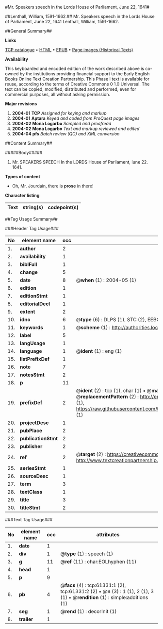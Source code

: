 #Mr. Speakers speech in the Lords House of Parliament, June 22, 1641#

##Lenthall, William, 1591-1662.##
Mr. Speakers speech in the Lords House of Parliament, June 22, 1641
Lenthall, William, 1591-1662.

##General Summary##

**Links**

[TCP catalogue](http://www.ota.ox.ac.uk/tcp/)  • 
[HTML](http://tei.it.ox.ac.uk/tcp/Texts-HTML/free/A47/A47694.html)  • 
[EPUB](http://tei.it.ox.ac.uk/tcp/Texts-EPUB/free/A47/A47694.epub) • 
[Page images (Historical Texts)](https://data.historicaltexts.jisc.ac.uk/view?pubId=eebo-12403731e&pageId=eebo-12403731e-61331-1)

**Availability**

This keyboarded and encoded edition of the
	       work described above is co-owned by the institutions
	       providing financial support to the Early English Books
	       Online Text Creation Partnership. This Phase I text is
	       available for reuse, according to the terms of Creative
	       Commons 0 1.0 Universal. The text can be copied,
	       modified, distributed and performed, even for
	       commercial purposes, all without asking permission.

**Major revisions**

1. __2004-01__ __TCP__ *Assigned for keying and markup*
1. __2004-01__ __Aptara__ *Keyed and coded from ProQuest page images*
1. __2004-02__ __Mona Logarbo__ *Sampled and proofread*
1. __2004-02__ __Mona Logarbo__ *Text and markup reviewed and edited*
1. __2004-04__ __pfs__ *Batch review (QC) and XML conversion*

##Content Summary##

#####Body#####

1. Mr. SPEAKERS SPEECH
In the LORDS House of Parliament,
Iune 22. 1641.

**Types of content**

  * Oh, Mr. Jourdain, there is **prose** in there!

**Character listing**


|Text|string(s)|codepoint(s)|
|---|---|---|

##Tag Usage Summary##

###Header Tag Usage###

|No|element name|occ|attributes|
|---|---|---|---|
|1.|__author__|2||
|2.|__availability__|1||
|3.|__biblFull__|1||
|4.|__change__|5||
|5.|__date__|8| @__when__ (1) : 2004-05 (1)|
|6.|__edition__|1||
|7.|__editionStmt__|1||
|8.|__editorialDecl__|1||
|9.|__extent__|2||
|10.|__idno__|6| @__type__ (6) : DLPS (1), STC (2), EEBO-CITATION (1), OCLC (1), VID (1)|
|11.|__keywords__|1| @__scheme__ (1) : http://authorities.loc.gov/ (1)|
|12.|__label__|5||
|13.|__langUsage__|1||
|14.|__language__|1| @__ident__ (1) : eng (1)|
|15.|__listPrefixDef__|1||
|16.|__note__|7||
|17.|__notesStmt__|2||
|18.|__p__|11||
|19.|__prefixDef__|2| @__ident__ (2) : tcp (1), char (1)  •  @__matchPattern__ (2) : ([0-9\-]+):([0-9IVX]+) (1), (.+) (1)  •  @__replacementPattern__ (2) : http://eebo.chadwyck.com/downloadtiff?vid=$1&page=$2 (1), https://raw.githubusercontent.com/textcreationpartnership/Texts/master/tcpchars.xml#$1 (1)|
|20.|__projectDesc__|1||
|21.|__pubPlace__|2||
|22.|__publicationStmt__|2||
|23.|__publisher__|2||
|24.|__ref__|2| @__target__ (2) : https://creativecommons.org/publicdomain/zero/1.0/ (1), http://www.textcreationpartnership.org/docs/. (1)|
|25.|__seriesStmt__|1||
|26.|__sourceDesc__|1||
|27.|__term__|3||
|28.|__textClass__|1||
|29.|__title__|3||
|30.|__titleStmt__|2||


###Text Tag Usage###

|No|element name|occ|attributes|
|---|---|---|---|
|1.|__date__|1||
|2.|__div__|1| @__type__ (1) : speech (1)|
|3.|__g__|11| @__ref__ (11) : char:EOLhyphen (11)|
|4.|__head__|1||
|5.|__p__|9||
|6.|__pb__|4| @__facs__ (4) : tcp:61331:1 (2), tcp:61331:2 (2)  •  @__n__ (3) : 1 (1), 2 (1), 3 (1)  •  @__rendition__ (1) : simple:additions (1)|
|7.|__seg__|1| @__rend__ (1) : decorInit (1)|
|8.|__trailer__|1||
